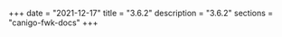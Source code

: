 +++
date        = "2021-12-17"
title       = "3.6.2"
description = "3.6.2"
sections    = "canigo-fwk-docs"
+++